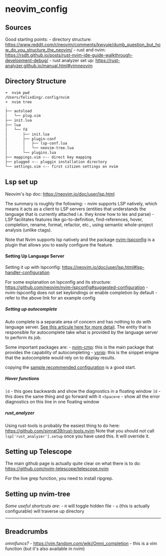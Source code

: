 # neovim_config
## Sources
Good starting points:
	- directory structure: https://www.reddit.com/r/neovim/comments/kwvuje/dumb_question_but_how_do_you_structure_the_neovim/
	- rust and nvim: https://rsdlt.github.io/posts/rust-nvim-ide-guide-walkthrough-development-debug/
	- rust analyzer set up: https://rust-analyzer.github.io/manual.html#vimneovim

## Directory Structure
```BASH
➜  nvim pwd
/Users/felixding/.config/nvim
➜  nvim tree
.
├── autoload
│   └── plug.vim
├── init.lua
├── lua
│   └── fd
│       ├── init.lua
│       ├── plugin-conf
│       │   ├── lsp-conf.lua
│       │   └── neovim-tree.lua
│       └── plugins.lua
├── mappings.vim <-- direct key mapping
├── plugged <-- pluggin installation directory
└── settings.vim <-- first citizen settings on nvim
```

## Lsp set up
Neovim's lsp doc: https://neovim.io/doc/user/lsp.html

The summary is roughly the following:
	- nvim supports LSP natively, which means it acts as a client to LSP servers (entities that understands the language that is currently attached i.e. they know how to lex and parse)
	- LSP facilitates features like go-to-definition, find-references, hover, completion, rename, format, refactor, etc., using semantic whole-project analysis (unlike ctags).

Note that Nvim supports lsp natively and the package [nvim-lspconfig](https://github.com/neovim/nvim-lspconfig) is a plugin that allows you to easily configure the feature. 

#### Setting Up Language Server
Setting it up with lspconfig: https://neovim.io/doc/user/lsp.html#lsp-handler-configuration

For some explanation on lspconfig and its structure: https://github.com/neovim/nvim-lspconfig#suggested-configuration
	- nvim-lspconfig does not set keybindings or enable completion by default
	- refer to the above link for an example config

##### Setting up autocomplete
Auto complete is a separate area of concern and has nothing to do with language server. [See this articule here for more detail](https://github.com/neovim/nvim-lspconfig/wiki/Autocompletion). 
The entity that is responsible for autocomplete take what is provided by the language server to perform its job.

Some important packages are: 
	- [nvim-cmp](https://github.com/hrsh7th/nvim-cmp/): this is the main package that provides the capability of autocompleting
	- [vsnip](https://github.com/hrsh7th/vim-vsnip): this is the snippet enigne that the autocomplete would rely on to display results. 

 copying the [sample recommended configuration](https://github.com/hrsh7th/nvim-cmp/#recommended-configuration) is a good start.

##### Hover functions
`[d` - this goes backwards and show the diagnostics in a floating window
`]d` - this does the same thing and go forward with it
`<Space>e` - show all the error diagnostics on this line in one floating window

##### rust_analyzer
Using rust-tools is probably the easiest thing to do here: https://github.com/simrat39/rust-tools.nvim
Note that you should not call `lsp['rust_analyzer'].setup` once you have used this. It will override it. 

## Setting up Telescope
The main github page is actually quite clear on what there is to do: https://github.com/nvim-telescope/telescope.nvim

For the live grep function, you need to install ripgrep.

## Setting up nvim-tree
*Some useful shortcuts are*:
	- `H` will toggle hidden file
	- `u` (this is actually configurable) will traverse up directory

---
## Breadcrumbs
*omnifuncs?*
	- https://vim.fandom.com/wiki/Omni_completion
	- this is a vim function (but it's also available in nvim)
